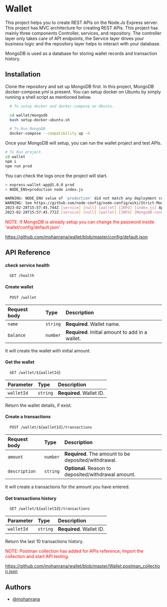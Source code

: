 
# Wallet 

This project helps you to create REST APIs on the Node.Js Express server. This project has MVC architecture for creating REST APIs. This project has mainly three components Controller, services, and repository. The controller layer only takes care of API endpoints, the Service layer drives your business logic and the repository layer helps to interact with your database.

MongoDB is used as a database for storing wallet records and transaction history.


## Installation

Clone the repository and set up MongoDB first. In this project, MongoDB docker-compose.yml is present.  You can setup docker on Ubuntu by simply running a shell script as mentioned below.

```bash
  # To setup docker and docker-compose on Ubuntu.

  cd wallet/mongodb
  bash setup-docker-ubuntu.sh

  # To Run MongoDB 
  docker-compose --compatibility up -d
```
Once your MongoDB will setup, you can run the wallet project and test APIs.

```bash
# To Run project.
cd wallet
npm i
npm run prod
```
You can check the logs once the project will start.
```bash
> express-wallet-app@1.0.0 prod
> NODE_ENV=production node index.js

WARNING: NODE_ENV value of 'production' did not match any deployment config file names.
WARNING: See https://github.com/node-config/node-config/wiki/Strict-Mode
2023-02-28T15:57:45.744Z [service] [null] [wallet] [INFO] [index.js] App started on port 3000
2023-02-28T15:57:45.772Z [service] [null] [wallet] [INFO] [MongoDB-connection.js] Mongoose default connection is open to MongoDB://localhost:24000/wallet?authsource=admin
```
<span style="color:red">NOTE: If MongoDB is already setup you can change the password inside 'wallet/config/default.json'</span>

https://github.com/mohanrana/wallet/blob/master/config/default.json

## API Reference

#### check service health

```http
  GET /health
```

#### Create wallet

```http
  POST /wallet
```

| Request body | Type     | Description                       |
| :-------- | :------- | :-------------------------------- |
| `name`      | `string` | **Required**. Wallet name. |
| `balance`      | `number` | **Required**. Initial amount to add in a wallet. |

It will create the wallet with initial amount.

#### Get the wallet
```http
  GET /wallet/${walletId}
```

| Parameter | Type     | Description                       |
| :-------- | :------- | :-------------------------------- |
| `walletId`      | `string` | **Required**. Wallet ID. |

Return the wallet details, if exist.

#### Create a transactions
```http
  POST /wallet/${walletId}/transactions
```
| Request body | Type     | Description                       |
| :-------- | :------- | :-------------------------------- |
| `amount`      | `number` | **Required**. The amount to be deposited/withdrawal. |
| `description`      | `string` | **Optional**. Reason to deposited/withdrawal amount. |

It will create a transactions for the amount you have entered.

#### Get transactions history
```http
  GET /wallet/${walletId}/transactions
```
| Parameter | Type     | Description                       |
| :-------- | :------- | :-------------------------------- |
| `walletId`      | `string` | **Required**. Wallet ID. |

Return the last 10 transactions history.

<span style="color:red">NOTE: Postman collection has added for APIs reference, Import the collection and start API testing.</span>

https://github.com/mohanrana/wallet/blob/master/Wallet.postman_collection.json

## Authors

- [@mohanrana](https://github.com/mohanrana)

